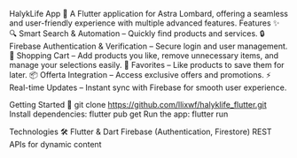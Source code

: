 HalykLife App 🚀
A Flutter application for Astra Lombard, offering a seamless and user-friendly experience with multiple advanced features.
Features ✨
🔍 Smart Search & Automation – Quickly find products and services.
🔒 Firebase Authentication & Verification – Secure login and user management.
🛒 Shopping Cart – Add products you like, remove unnecessary items, and manage your selections easily.
💖 Favorites – Like products to save them for later.
📦 Offerta Integration – Access exclusive offers and promotions.
⚡ Real-time Updates – Instant sync with Firebase for smooth user experience.


Getting Started 🏁
git clone https://github.com/llixwf/halyklife_flutter.git
Install dependencies:
flutter pub get
Run the app:
flutter run


Technologies 🛠️
Flutter & Dart
Firebase (Authentication, Firestore)
REST APIs for dynamic content
